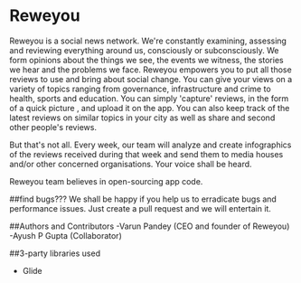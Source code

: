 # Reweyou
Reweyou is a social news network. We're constantly examining, assessing and reviewing everything around us, consciously or subconsciously. We form opinions about the things we see, the events we witness, the stories we hear and the problems we face.
Reweyou empowers you to put all those reviews to use and bring about social change. You can give your views on a variety of topics ranging from governance, infrastructure and crime to health, sports and education. You can simply 'capture' reviews, in the form of a quick picture , and upload it on the app. You can also keep track of the latest reviews on similar topics in your city as well as share and second other people's reviews.

But that's not all. Every week, our team will analyze and create infographics of the reviews received during that week and send them to media houses and/or other concerned organisations. Your voice shall be heard.

Reweyou team believes in open-sourcing app code. 

##find bugs???
We shall be happy if you help us to erradicate bugs and performance issues. Just create a pull request and we will entertain it.

##Authors and Contributors
-Varun Pandey (CEO and founder of Reweyou)
-Ayush P Gupta (Collaborator)


##3-party libraries used
- Glide
